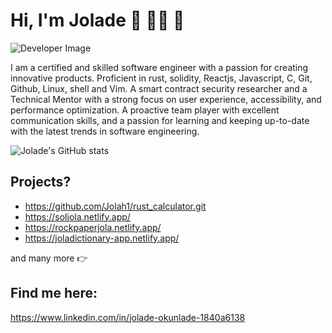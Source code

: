 # Hi, I'm Jolade :wave: :woman_technologist: :revolving_hearts:

<img src="https://crampete-staticfiles.s3.ap-south-1.amazonaws.com/blogs/Blog-104/How-to-become-a-SD_Image2.png" alt="Developer Image">

I am a certified and skilled software engineer with a passion for
creating innovative products. Proficient
in rust, solidity, Reactjs, Javascript, C, Git, Github, Linux, shell and Vim. 
A smart contract security researcher and a Technical Mentor with a strong focus on
user experience, accessibility, and performance optimization. A
proactive team player with excellent communication skills, and a
passion for learning and keeping up-to-date with the latest trends in software engineering.

![Jolade's GitHub stats](https://github-readme-stats.vercel.app/api?username=jolah1&show_icons=true&theme=radical)

## Projects?
- https://github.com/Jolah1/rust_calculator.git
- https://soljola.netlify.app/
- https://rockpaperjola.netlify.app/
- https://joladictionary-app.netlify.app/

and many more :point_right:

## Find me here:
https://www.linkedin.com/in/jolade-okunlade-1840a6138



